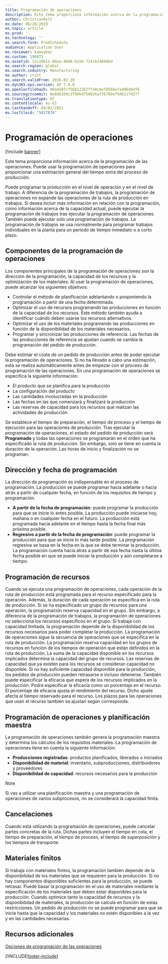 ```yaml
---
title: Programación de operaciones
description: Este tema proporciona información acerca de la programación de las operaciones. Puede usar la programación de operaciones para proporcionar una estimación general del tiempo extra del proceso de producción.
author: ChristianRytt
ms.date: 06/20/2019
ms.topic: article
ms.prod: ''
ms.technology: ''
ms.search.form: ProdSchedule
audience: Application User
ms.reviewer: kamaybac
ms.custom: 198073
ms.assetid: 12c28b11-80aa-4668-b15b-724cb24890bd
ms.search.region: global
ms.search.industry: Manufacturing
ms.author: crytt
ms.search.validFrom: 2016-02-28
ms.dyn365.ops.version: AX 7.0.0
ms.openlocfilehash: 09a420fcf5bb122b7ffa0c6ef8566efad86db4f6
ms.sourcegitcommit: 0e8db169c3f90bd750826af76709ef5d621fd377
ms.translationtype: HT
ms.contentlocale: es-ES
ms.lasthandoff: 04/01/2021
ms.locfileid: "5817878"
---
```

# <a name="operations-scheduling"></a>Programación de operaciones

[!include [banner](../includes/banner.md)]

Este tema proporciona información acerca de la programación de las operaciones. Puede usar la programación de operaciones para proporcionar una estimación general del tiempo extra del proceso de producción.

Puede programar la producción en el nivel de operación y en el nivel de trabajo. A diferencia de la programación de trabajos, la programación de operaciones no expande las operaciones de la ruta de producción en trabajos. Si desea incluir más información en relación con la programación, como información acerca de la capacidad actual, puede ejecutar la programación de trabajos tras ejecutar la programación de operaciones. También puede ejecutar solo una programación de trabajos. La programación de trabajos se usa normalmente para programar trabajos individuales en la planta para un período de tiempo inmediato o a corto plazo.

## <a name="components-of-operations-scheduling"></a>Componentes de la programación de operaciones
Los componentes principales de la programación de operaciones son la dirección de la programación, la capacidad de los recursos y la optimización de los materiales. Al usar la programación de operaciones, puede alcanzar los siguientes objetivos:

-   Controlar el método de planificación adelantando o posponiendo la programación a partir de una fecha determinada.
-   Optimizar el uso de recursos programando las producciones en función de la capacidad de los recursos. Este método también ayuda a identificar cuándo deben usarse los recursos alternativos.
-   Optimizar el uso de los materiales programando las producciones en función de la disponibilidad de los materiales necesarios.
-   Programar y sincronizar las producciones de referencia. Las fechas de las producciones de referencia se ajustan cuando se cambia la programación del pedido de producción.

Debe estimar el coste de un pedido de producción antes de poder ejecutar la programación de operaciones. Si no ha llevado a cabo una estimación, esta se realiza automáticamente antes de empezar con el proceso de programación de las operaciones. En una programación de operaciones se especifica la siguiente información:

-   El producto que se planifica para la producción
-   La configuración del producto
-   Las cantidades involucradas en la producción
-   Las fechas en las que comenzará y finalizará la producción
-   Las reservas de capacidad para los recursos que realizan las actividades de producción

Se establece el tiempo de preparación, el tiempo de proceso y el tiempo de ejecución para las operaciones de producción. Tras ejecutar la programación de operaciones, el estado del pedido de producción será **Programado** y todas las operaciones se programarán en el orden que ha especificado la ruta de producción. Sin embargo, solo se tiene en cuenta la duración de la operación. Las horas de inicio y finalización no se programan.

## <a name="scheduling-direction-and-date"></a>Dirección y fecha de programación
La dirección de programación es indispensable en el proceso de programación. La producción se puede programar hacia adelante o hacia atrás a partir de cualquier fecha, en función de los requisitos de tiempo y programación.

-   **A partir de la fecha de programación**: puede programar la producción para que se inicie lo antes posible. La producción puede iniciarse hoy, mañana o en cualquier fecha en el futuro. La producción está programada hacia adelante en el tiempo hasta la fecha final más próxima posible.
-   **Regresivo a partir de la fecha de programación**: puede programar la producción para que se inicie lo más tarde posible. La programación regresiva se basa en la fecha en la que se debe terminar la producción. La programación cuenta hacia atrás a partir de esa fecha hasta la última fecha posible en que se puede iniciar la producción y aún completarse a tiempo.

## <a name="resource-scheduling"></a>Programación de recursos
Cuando se ejecuta una programación de operaciones, cada operación de la ruta de producción está programada para el recurso especificado para la operación. Además, la duración de cada operación se especifica en la ruta de producción. Si se ha especificado un grupo de recursos para una operación, la programación reserva capacidad en el grupo. Sin embargo, a diferencia de la programación de trabajos, la programación de operaciones no selecciona los recursos específicos en el grupo. Si trabaja con capacidad limitada, la programación depende de la disponibilidad de los recursos necesarios para poder completar la producción. La programación de operaciones sigue la secuencia de operaciones que se especifica en la ruta de producción. La programación reserva capacidad en los grupos de recursos en función de los tiempos de operación que están definidos en la ruta de producción. La suma de la capacidad disponible en los recursos implicados determina la capacidad del grupo de recursos. Las reservas de capacidad que ya existen para los recursos se consideran capacidad no disponible. Si no hay suficiente capacidad disponible para la producción, los pedidos de producción pueden retrasarse e incluso detenerse. También puede especificar la eficacia que espera de los recursos implicados en la producción. Podrá especificar la eficacia como un porcentaje en el recurso. El porcentaje de eficacia ajusta el rendimiento del recurso. Dicho ajuste afecta al tiempo reservado para el recurso. Los plazos para las operaciones que usan el recurso también se ajustan según corresponda.

## <a name="operations-scheduling-and-master-planning"></a>Programación de operaciones y planificación maestra
La programación de operaciones también genera la programación maestra y determina los cálculos de los requisitos materiales. La programación de operaciones tiene en cuenta la siguiente información:

-   **Producciones registradas**: productos planificados, liberados o iniciados
-   **Disponibilidad de material**: inventario, subproducciones, distribuidores y proveedores
-   **Disponibilidad de capacidad**: recursos necesarios para la producción

> [!NOTE]
> Si vas a utilizar una planificación maestra y una programación de operaciones de varios subprocesos, no se considerará la capacidad finita. 

## <a name="cancellations"></a>Cancelaciones
Cuando está utilizando la programación de operaciones, puede cancelar partes concretas de la ruta. Dichas partes incluyen el tiempo en cola, el tiempo de preparación, el tiempo de proceso, el tiempo de superposición y los tiempos de transporte.

## <a name="finite-materials"></a>Materiales finitos
Si trabaja con materiales finitos, la programación también depende de la disponibilidad de los materiales que se requieren para la producción. Si no hay componentes disponibles suficientes para la producción, se puede retrasar. Puede basar la programación en el uso de materiales mediante la especificación de los materiales que deben estar disponibles para la producción. Cuando optimice tanto la capacidad de recursos y la disponibilidad de materiales, la producción se calcula en función de estas restricciones. Un pedido de producción no se puede programar para que se inicie hasta que la capacidad y los materiales no estén disponibles a la vez y en las cantidades necesarias.

<a name="additional-resources"></a>Recursos adicionales
--------

[Opciones de programación de las operaciones](operation-scheduling-options.md)





[!INCLUDE[footer-include](../../includes/footer-banner.md)]